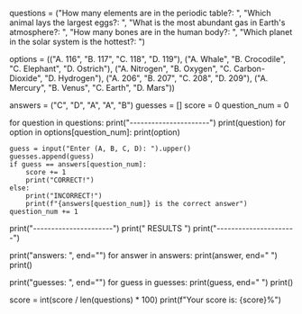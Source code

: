 questions = ("How many elements are in the periodic table?: ",
                       "Which animal lays the largest eggs?: ",
                       "What is the most abundant gas in Earth's atmosphere?: ",
                       "How many bones are in the human body?: ",
                       "Which planet in the solar system is the hottest?: ")

options = (("A. 116", "B. 117", "C. 118", "D. 119"),
                   ("A. Whale", "B. Crocodile", "C. Elephant", "D. Ostrich"),
                   ("A. Nitrogen", "B. Oxygen", "C. Carbon-Dioxide", "D. Hydrogen"),
                   ("A. 206", "B. 207", "C. 208", "D. 209"),
                   ("A. Mercury", "B. Venus", "C. Earth", "D. Mars"))

answers = ("C", "D", "A", "A", "B")
guesses = []
score = 0
question_num = 0

for question in questions:
    print("----------------------")
    print(question)
    for option in options[question_num]:
        print(option)

    guess = input("Enter (A, B, C, D): ").upper()
    guesses.append(guess)
    if guess == answers[question_num]:
        score += 1
        print("CORRECT!")
    else:
        print("INCORRECT!")
        print(f"{answers[question_num]} is the correct answer")
    question_num += 1

print("----------------------")
print("       RESULTS        ")
print("----------------------")

print("answers: ", end="")
for answer in answers:
    print(answer, end=" ")
print()

print("guesses: ", end="")
for guess in guesses:
    print(guess, end=" ")
print()

score = int(score / len(questions) * 100)
print(f"Your score is: {score}%")
